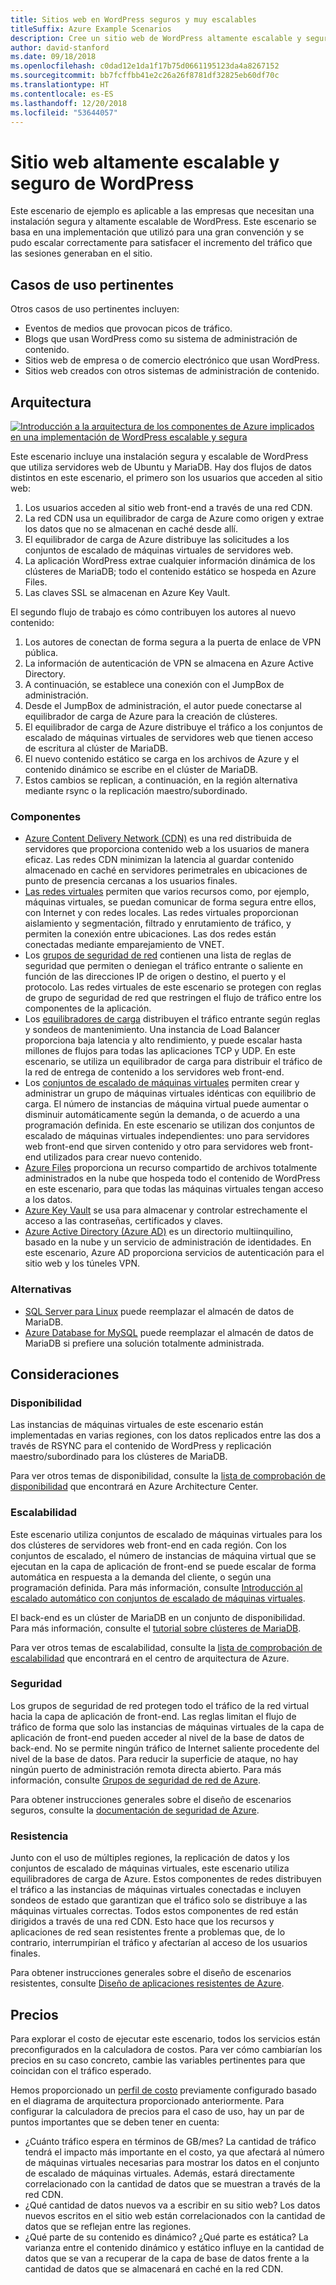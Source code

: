 ```yaml
---
title: Sitios web en WordPress seguros y muy escalables
titleSuffix: Azure Example Scenarios
description: Cree un sitio web de WordPress altamente escalable y seguro para eventos multimedia.
author: david-stanford
ms.date: 09/18/2018
ms.openlocfilehash: c0dad12e1da1f17b75d0661195123da4a8267152
ms.sourcegitcommit: bb7fcffbb41e2c26a26f8781df32825eb60df70c
ms.translationtype: HT
ms.contentlocale: es-ES
ms.lasthandoff: 12/20/2018
ms.locfileid: "53644057"
---
```

# <a name="highly-scalable-and-secure-wordpress-website"></a>Sitio web altamente escalable y seguro de WordPress

Este escenario de ejemplo es aplicable a las empresas que necesitan una instalación segura y altamente escalable de WordPress. Este escenario se basa en una implementación que utilizó para una gran convención y se pudo escalar correctamente para satisfacer el incremento del tráfico que las sesiones generaban en el sitio.

## <a name="relevant-use-cases"></a>Casos de uso pertinentes

Otros casos de uso pertinentes incluyen:

- Eventos de medios que provocan picos de tráfico.
- Blogs que usan WordPress como su sistema de administración de contenido.
- Sitios web de empresa o de comercio electrónico que usan WordPress.
- Sitios web creados con otros sistemas de administración de contenido.

## <a name="architecture"></a>Arquitectura

[![Introducción a la arquitectura de los componentes de Azure implicados en una implementación de WordPress escalable y segura](media/secure-scalable-wordpress.png)](media/secure-scalable-wordpress.png#lightbox)

Este escenario incluye una instalación segura y escalable de WordPress que utiliza servidores web de Ubuntu y MariaDB. Hay dos flujos de datos distintos en este escenario, el primero son los usuarios que acceden al sitio web:

1. Los usuarios acceden al sitio web front-end a través de una red CDN.
2. La red CDN usa un equilibrador de carga de Azure como origen y extrae los datos que no se almacenan en caché desde allí.
3. El equilibrador de carga de Azure distribuye las solicitudes a los conjuntos de escalado de máquinas virtuales de servidores web.
4. La aplicación WordPress extrae cualquier información dinámica de los clústeres de MariaDB; todo el contenido estático se hospeda en Azure Files.
5. Las claves SSL se almacenan en Azure Key Vault.

El segundo flujo de trabajo es cómo contribuyen los autores al nuevo contenido:

1. Los autores de conectan de forma segura a la puerta de enlace de VPN pública.
2. La información de autenticación de VPN se almacena en Azure Active Directory.
3. A continuación, se establece una conexión con el JumpBox de administración.
4. Desde el JumpBox de administración, el autor puede conectarse al equilibrador de carga de Azure para la creación de clústeres.
5. El equilibrador de carga de Azure distribuye el tráfico a los conjuntos de escalado de máquinas virtuales de servidores web que tienen acceso de escritura al clúster de MariaDB.
6. El nuevo contenido estático se carga en los archivos de Azure y el contenido dinámico se escribe en el clúster de MariaDB.
7. Estos cambios se replican, a continuación, en la región alternativa mediante rsync o la replicación maestro/subordinado.

### <a name="components"></a>Componentes

- [Azure Content Delivery Network (CDN)](/azure/cdn/cdn-overview) es una red distribuida de servidores que proporciona contenido web a los usuarios de manera eficaz. Las redes CDN minimizan la latencia al guardar contenido almacenado en caché en servidores perimetrales en ubicaciones de punto de presencia cercanas a los usuarios finales.
- [Las redes virtuales](/azure/virtual-network/virtual-networks-overview) permiten que varios recursos como, por ejemplo, máquinas virtuales, se puedan comunicar de forma segura entre ellos, con Internet y con redes locales. Las redes virtuales proporcionan aislamiento y segmentación, filtrado y enrutamiento de tráfico, y permiten la conexión entre ubicaciones. Las dos redes están conectadas mediante emparejamiento de VNET.
- Los [grupos de seguridad de red](/azure/virtual-network/security-overview) contienen una lista de reglas de seguridad que permiten o deniegan el tráfico entrante o saliente en función de las direcciones IP de origen o destino, el puerto y el protocolo. Las redes virtuales de este escenario se protegen con reglas de grupo de seguridad de red que restringen el flujo de tráfico entre los componentes de la aplicación.
- Los [equilibradores de carga](/azure/load-balancer/load-balancer-overview) distribuyen el tráfico entrante según reglas y sondeos de mantenimiento. Una instancia de Load Balancer proporciona baja latencia y alto rendimiento, y puede escalar hasta millones de flujos para todas las aplicaciones TCP y UDP. En este escenario, se utiliza un equilibrador de carga para distribuir el tráfico de la red de entrega de contenido a los servidores web front-end.
- Los [conjuntos de escalado de máquinas virtuales][docs-vmss] permiten crear y administrar un grupo de máquinas virtuales idénticas con equilibrio de carga. El número de instancias de máquina virtual puede aumentar o disminuir automáticamente según la demanda, o de acuerdo a una programación definida. En este escenario se utilizan dos conjuntos de escalado de máquinas virtuales independientes: uno para servidores web front-end que sirven contenido y otro para servidores web front-end utilizados para crear nuevo contenido.
- [Azure Files](/azure/storage/files/storage-files-introduction) proporciona un recurso compartido de archivos totalmente administrados en la nube que hospeda todo el contenido de WordPress en este escenario, para que todas las máquinas virtuales tengan acceso a los datos.
- [Azure Key Vault](/azure/key-vault/key-vault-overview) se usa para almacenar y controlar estrechamente el acceso a las contraseñas, certificados y claves.
- [Azure Active Directory (Azure AD)](/azure/active-directory/fundamentals/active-directory-whatis) es un directorio multiinquilino, basado en la nube y un servicio de administración de identidades. En este escenario, Azure AD proporciona servicios de autenticación para el sitio web y los túneles VPN.

### <a name="alternatives"></a>Alternativas

- [SQL Server para Linux](/azure/virtual-machines/linux/sql/sql-server-linux-virtual-machines-overview) puede reemplazar el almacén de datos de MariaDB.
- [Azure Database for MySQL](/azure/mysql/overview) puede reemplazar el almacén de datos de MariaDB si prefiere una solución totalmente administrada.

## <a name="considerations"></a>Consideraciones

### <a name="availability"></a>Disponibilidad

Las instancias de máquinas virtuales de este escenario están implementadas en varias regiones, con los datos replicados entre las dos a través de RSYNC para el contenido de WordPress y replicación maestro/subordinado para los clústeres de MariaDB.

Para ver otros temas de disponibilidad, consulte la [lista de comprobación de disponibilidad][availability] que encontrará en Azure Architecture Center.

### <a name="scalability"></a>Escalabilidad

Este escenario utiliza conjuntos de escalado de máquinas virtuales para los dos clústeres de servidores web front-end en cada región. Con los conjuntos de escalado, el número de instancias de máquina virtual que se ejecutan en la capa de aplicación de front-end se puede escalar de forma automática en respuesta a la demanda del cliente, o según una programación definida. Para más información, consulte [Introducción al escalado automático con conjuntos de escalado de máquinas virtuales][docs-vmss-autoscale].

El back-end es un clúster de MariaDB en un conjunto de disponibilidad. Para más información, consulte el [tutorial sobre clústeres de MariaDB][mariadb-tutorial].

Para ver otros temas de escalabilidad, consulte la [lista de comprobación de escalabilidad][scalability] que encontrará en el centro de arquitectura de Azure.

### <a name="security"></a>Seguridad

Los grupos de seguridad de red protegen todo el tráfico de la red virtual hacia la capa de aplicación de front-end. Las reglas limitan el flujo de tráfico de forma que solo las instancias de máquinas virtuales de la capa de aplicación de front-end pueden acceder al nivel de la base de datos de back-end. No se permite ningún tráfico de Internet saliente procedente del nivel de la base de datos. Para reducir la superficie de ataque, no hay ningún puerto de administración remota directa abierto. Para más información, consulte [Grupos de seguridad de red de Azure][docs-nsg].

Para obtener instrucciones generales sobre el diseño de escenarios seguros, consulte la [documentación de seguridad de Azure][security].

### <a name="resiliency"></a>Resistencia

Junto con el uso de múltiples regiones, la replicación de datos y los conjuntos de escalado de máquinas virtuales, este escenario utiliza equilibradores de carga de Azure. Estos componentes de redes distribuyen el tráfico a las instancias de máquinas virtuales conectadas e incluyen sondeos de estado que garantizan que el tráfico solo se distribuye a las máquinas virtuales correctas. Todos estos componentes de red están dirigidos a través de una red CDN. Esto hace que los recursos y aplicaciones de red sean resistentes frente a problemas que, de lo contrario, interrumpirían el tráfico y afectarían al acceso de los usuarios finales.

Para obtener instrucciones generales sobre el diseño de escenarios resistentes, consulte [Diseño de aplicaciones resistentes de Azure][resiliency].

## <a name="pricing"></a>Precios

Para explorar el costo de ejecutar este escenario, todos los servicios están preconfigurados en la calculadora de costos. Para ver cómo cambiarían los precios en su caso concreto, cambie las variables pertinentes para que coincidan con el tráfico esperado.

Hemos proporcionado un [perfil de costo][pricing] previamente configurado basado en el diagrama de arquitectura proporcionado anteriormente. Para configurar la calculadora de precios para el caso de uso, hay un par de puntos importantes que se deben tener en cuenta:

- ¿Cuánto tráfico espera en términos de GB/mes? La cantidad de tráfico tendrá el impacto más importante en el costo, ya que afectará al número de máquinas virtuales necesarias para mostrar los datos en el conjunto de escalado de máquinas virtuales. Además, estará directamente correlacionado con la cantidad de datos que se muestran a través de la red CDN.
- ¿Qué cantidad de datos nuevos va a escribir en su sitio web? Los datos nuevos escritos en el sitio web están correlacionados con la cantidad de datos que se reflejan entre las regiones.
- ¿Qué parte de su contenido es dinámico? ¿Qué parte es estática? La varianza entre el contenido dinámico y estático influye en la cantidad de datos que se van a recuperar de la capa de base de datos frente a la cantidad de datos que se almacenará en caché en la red CDN.

<!-- links -->
[architecture]: ./media/architecture-secure-scalable-wordpress.png
[mariadb-tutorial]: /azure/virtual-machines/linux/classic/mariadb-mysql-cluster
[docs-vmss]: /azure/virtual-machine-scale-sets/overview
[docs-vmss-autoscale]: /azure/virtual-machine-scale-sets/virtual-machine-scale-sets-autoscale-overview
[docs-nsg]: /azure/virtual-network/security-overview
[security]: /azure/security/
[availability]: ../../checklist/availability.md
[resiliency]: /azure/architecture/resiliency/
[scalability]: /azure/architecture/checklist/scalability
[pricing]: https://azure.com/e/a8c4809dab444c1ca4870c489fbb196b
